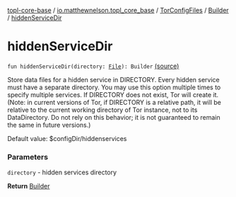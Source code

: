 [topl-core-base](../../../index.md) / [io.matthewnelson.topl_core_base](../../index.md) / [TorConfigFiles](../index.md) / [Builder](index.md) / [hiddenServiceDir](./hidden-service-dir.md)

# hiddenServiceDir

`fun hiddenServiceDir(directory: `[`File`](https://docs.oracle.com/javase/6/docs/api/java/io/File.html)`): Builder` [(source)](https://github.com/05nelsonm/TorOnionProxyLibrary-Android/blob/master/topl-core-base/src/main/java/io/matthewnelson/topl_core_base/TorConfigFiles.kt#L284)

Store data files for a hidden service in DIRECTORY. Every hidden service must
have a separate directory. You may use this option multiple times to specify
multiple services. If DIRECTORY does not exist, Tor will create it. (Note: in
current versions of Tor, if DIRECTORY is a relative path, it will be relative
to the current working directory of Tor instance, not to its DataDirectory. Do
not rely on this behavior; it is not guaranteed to remain the same in future
versions.)

Default value: $configDir/hiddenservices

### Parameters

`directory` - hidden services directory

**Return**
[Builder](index.md)


